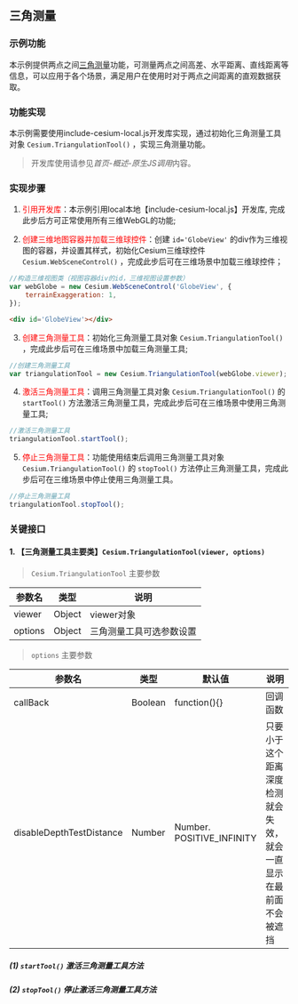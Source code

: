 ## 三角测量

### 示例功能

本示例提供两点之间<a href="https://baike.baidu.com/item/三角测量/3333949?fr=aladdin" target="_blank">三角测量</a>功能，可测量两点之间高差、水平距离、直线距离等信息，可以应用于各个场景，满足用户在使用时对于两点之间距离的直观数据获取。

### 功能实现

本示例需要使用include-cesium-local.js开发库实现，通过初始化三角测量工具对象 `Cesium.TriangulationTool()` ，实现三角测量功能。

> 开发库使用请参见*首页-概述-原生JS调用*内容。

### 实现步骤

1. <font color=red>引用开发库</font>：本示例引用local本地【include-cesium-local.js】开发库, 完成此步后方可正常使用所有三维WebGL的功能;

2. <font color=red>创建三维地图容器并加载三维球控件</font>：创建 `id='GlobeView'` 的div作为三维视图的容器，并设置其样式，初始化Cesium三维球控件 `Cesium.WebSceneControl()` ，完成此步后可在三维场景中加载三维球控件；

``` Javascript
//构造三维视图类（视图容器div的id，三维视图设置参数）
var webGlobe = new Cesium.WebSceneControl('GlobeView', {
    terrainExaggeration: 1,
}); 
```

``` html
<div id='GlobeView'></div>
```

3. <font color=red>创建三角测量工具</font>：初始化三角测量工具对象 `Cesium.TriangulationTool()` ，完成此步后可在三维场景中加载三角测量工具;

``` Javascript
//创建三角测量工具
var triangulationTool = new Cesium.TriangulationTool(webGlobe.viewer);
```

4. <font color=red>激活三角测量工具</font>：调用三角测量工具对象 `Cesium.TriangulationTool()` 的 `startTool()` 方法激活三角测量工具，完成此步后可在三维场景中使用三角测量工具;

``` Javascript
//激活三角测量工具
triangulationTool.startTool();
```

5. <font color=red>停止三角测量工具</font>：功能使用结束后调用三角测量工具对象 `Cesium.TriangulationTool()` 的 `stopTool()` 方法停止三角测量工具，完成此步后可在三维场景中停止使用三角测量工具。

``` Javascript
//停止三角测量工具
triangulationTool.stopTool();
```

### 关键接口

#### 1. 【三角测量工具主要类】`Cesium.TriangulationTool(viewer, options)`

> `Cesium.TriangulationTool` 主要参数
 
|参数名|类型|说明|
|-|-|-|
|viewer|Object|viewer对象|
|options|Object|三角测量工具可选参数设置|

> `options` 主要参数

|参数名|类型|默认值|说明|
|-|-|-|-|
|callBack|Boolean|function(){}|回调函数|
|disableDepthTestDistance|Number|Number. POSITIVE_INFINITY|只要小于这个距离深度检测就会失效，就会一直显示在最前面 不会被遮挡|

##### (1) `startTool()` 激活三角测量工具方法

##### (2) `stopTool()` 停止激活三角测量工具方法
